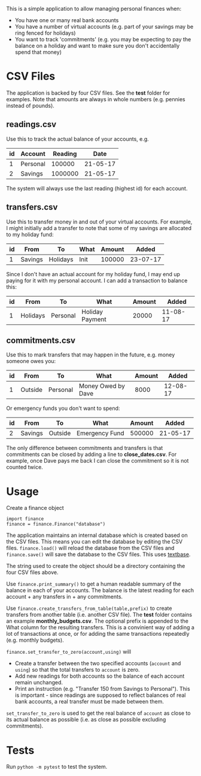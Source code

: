 This is a simple application to allow managing personal finances when:

* You have one or many real bank accounts
* You have a number of virtual accounts (e.g. part of your savings may be ring fenced for holidays)
* You want to track 'commitments' (e.g. you may be expecting to pay the balance on a holiday and want to make sure you don't accidentally spend that money)

# CSV Files #

The application is backed by four CSV files. See the **test** folder for examples. Note that amounts are always in whole numbers (e.g. pennies instead of pounds).

## readings.csv ##

Use this to track the actual balance of your accounts, e.g.

id|Account|Reading|Date
---|---|---|---
1|Personal|100000|21-05-17
2|Savings|1000000|21-05-17

The system will always use the last reading (highest id) for each account.

## transfers.csv ##

Use this to transfer money in and out of your virtual accounts. For example, I might initially add a transfer to note that some of my savings are allocated to my holiday fund:

id|From|To|What|Amount|Added
---|---|---|---|---|---
1|Savings|Holidays|Init|100000|23-07-17

Since I don't have an actual account for my holiday fund, I may end up paying for it with my personal account. I can add a transaction to balance this:

id|From|To|What|Amount|Added
---|---|---|---|---|---
1|Holidays|Personal|Holiday Payment|20000|11-08-17

## commitments.csv ##

Use this to mark transfers that may happen in the future, e.g. money someone owes you:

id|From|To|What|Amount|Added
---|---|---|---|---|---
1|Outside|Personal|Money Owed by Dave|8000|12-08-17

Or emergency funds you don't want to spend:

id|From|To|What|Amount|Added
---|---|---|---|---|---
2|Savings|Outside|Emergency Fund|500000|21-05-17

The only difference between commitments and transfers is that commitments can be closed by adding a line to **close_dates.csv**. For example, once Dave pays me back I can close the commitment so it is not counted twice.

# Usage #

Create a finance object

```
import finance
finance = finance.Finance("database")
```

The application maintains an internal database which is created based on the CSV files. This means you can edit the database by editing the CSV files. `finance.load()` will reload the database from the CSV files and `finance.save()` will save the database to the CSV files. This uses [textbase](https://github.com/TGElder/textbase).

The string used to create the object should be a directory containing the four CSV files above.

Use `finance.print_summary()` to get a human readable summary of the balance in each of your accounts. The balance is the latest reading for each account + any transfers in + any commitments.

Use `finance.create_transfers_from_table(table,prefix)` to create transfers from another table (i.e. another CSV file). The **test** folder contains an example **monthly_budgets.csv**. The optional prefix is appended to the What column for the resulting transfers. This is a convinient way of adding a lot of transactions at once, or for adding the same transactions repeatedly (e.g. monthly budgets).

`finance.set_transfer_to_zero(account,using)` will
* Create a transfer between the two specified accounts (`account` and `using`) so that the total transfers to `account` is zero.
* Add new readings for both accounts so the balance of each account remain unchanged.
* Print an instruction (e.g. "Transfer 150 from Savings to Personal"). This is important - since readings are supposed to reflect balances of real bank accounts, a real transfer must be made between them.

`set_transfer_to_zero` is used to get the real balance of `account` as close to its actual balance as possible (i.e. as close as possible excluding commitments).

# Tests #

Run `python -m pytest` to test the system.